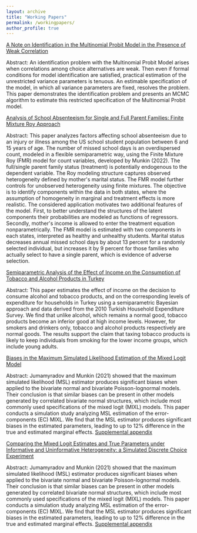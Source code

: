 ```yaml
---
layout: archive
title: "Working Papers"
permalink: /workingpapers/
author_profile: true
---
```


[A Note on Identification in the Multinomial Probit Model in the Presence of Weak Correlation](http://muratmunkin.github.io/files/MNP.pdf)

Abstract: An identification problem with the Multinomial Probit Model arises when correlations among choice alternatives are weak. Then even if formal conditions for model identification are satisfied, practical estimation of the unrestricted variance parameters is tenuous. An estimable specification of the model, in which all variance parameters are fixed, resolves the problem. This paper demonstrates the identification problem and presents an MCMC algorithm to estimate this restricted specification of the Multinomial Probit model.


[Analysis of School Absenteeism for Single and Full Parent Families: Finite Mixture Roy Approach](http://muratmunkin.github.io/files/SchoolDaysFMR.pdf)

Abstract: This paper analyzes factors affecting school absenteeism due to an injury or illness among the US school student population between 6 and 15 years of age. The number of missed school days is an overdispersed count, modeled in a flexible semiparametric way, using the Finite Mixture Roy (FMR) model for count variables, developed by Munkin (2022). The full/single parent family status (treatment) is potentially endogenous to the dependent variable. The Roy modeling structure captures observed heterogeneity defined by mother's marital status. The FMR model further controls for unobserved heterogeneity using finite mixtures. The objective is to identify components within the data in both states, where the assumption of homogeneity in marginal and treatment effects is more realistic. The considered application motivates two additional features of the model. First, to better understand the structures of the latent components their probabilities are modeled as functions of regressors. Secondly, mother's income is allowed to enter the treatment equation nonparametrically. The FMR model is estimated with two components in each states, interpreted as healthy and unhealthy students. Marital status decreases annual missed school days by about 13 percent for a randomly selected individual, but increases it by 9 percent for those families who actually select to have a single parent, which is evidence of adverse selection.


[Semiparametric Analysis of the Effect of Income on the Consumption of Tobacco and Alcohol Products in Turkey](http://muratmunkin.github.io/files/AlcoholTobaccoTurkey.pdf)

Abstract: This paper estimates the effect of income on the decision to consume alcohol and tobacco products, and on the corresponding levels of expenditure for households in Turkey using a semiparametric Bayesian approach and data derived from the 2010 Turkish Household Expenditure Survey. We find that unlike alcohol, which remains a normal good, tobacco products become an inferior good at high income levels. However, for smokers and drinkers only, tobacco and alcohol products respectively are normal goods. The results support the claim that taxing tobacco products is likely to keep individuals from smoking for the lower income groups, which include young adults.


[Biases in the Maximum Simulated Likelihood Estimation of the Mixed Logit Model](http://muratmunkin.github.io/files/BiasesMSL_MixedLogit.pdf)

Abstract: Jumamyradov and Munkin (2021) showed that the maximum simulated likelihood (MSL) estimator produces significant biases when applied to the bivariate normal and bivariate Poisson-lognormal models. Their conclusion is that similar biases can be present in other models generated by correlated bivariate normal structures, which include most commonly used specifications of the mixed logit (MIXL) models. This
paper conducts a simulation study analyzing MSL estimation of the error-components (EC) MIXL. We find that the MSL estimator produces significant biases in the estimated parameters, leading to up to 12% difference in the true and estimated marginal effects. [Supplemental appendix](http://muratmunkin.github.io/files/suppBiasesMSL_MixedLogit.xlsx)


[Comparing the Mixed Logit Estimates and True Parameters under Informative and Uninformative Heterogeneity: a Simulated Discrete Choice Experiment](http://muratmunkin.github.io/files/MixedLogitDCE.pdf)

Abstract: Jumamyradov and Munkin (2021) showed that the maximum simulated likelihood (MSL) estimator produces significant biases when applied to the bivariate normal and bivariate Poisson-lognormal models. Their conclusion is that similar biases can be present in other models generated by correlated bivariate normal structures, which include most commonly used specifications of the mixed logit (MIXL) models. This
paper conducts a simulation study analyzing MSL estimation of the error-components (EC) MIXL. We find that the MSL estimator produces significant biases in the estimated parameters, leading to up to 12% difference in the true and estimated marginal effects. [Supplemental appendix](http://muratmunkin.github.io/files/suppMixedLogitDCE.xlsx)

